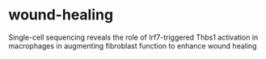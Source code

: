 # wound-healing
Single-cell sequencing reveals the role of Irf7-triggered Thbs1 activation in macrophages in augmenting fibroblast function to enhance wound healing
